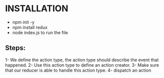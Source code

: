 # INSTALLATION

- npm init -y
- npm install redux
- node index.js to run the file

## Steps:

1- We define the action type, the action type should describe the event that happened.
2- Use this action type to define an action creator.
3- Make sure that our reducer is able to handle this action type.
4- dispatch an action
